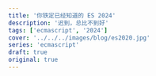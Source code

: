 ```yaml
---
title: '你铁定已经知道的 ES 2024'
description: '迟到，总比不到好'
tags: ['ecmascript', '2024']
cover: '../../../images/blog/es2020.jpg'
series: 'ecmascript'
draft: true
original: true
---
```

